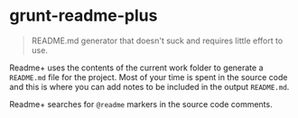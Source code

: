 # grunt-readme-plus

> README.md generator that doesn't suck and requires little effort to use.

Readme+ uses the contents of the current work folder to generate a `README.md` file for the project. Most of your
time is spent in the source code and this is where you can add notes to be included in the output `README.md`.

Readme+ searches for `@readme` markers in the source code comments.